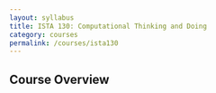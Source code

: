 ```yaml
---
layout: syllabus
title: ISTA 130: Computational Thinking and Doing
category: courses
permalink: /courses/ista130
---
```


## Course Overview
